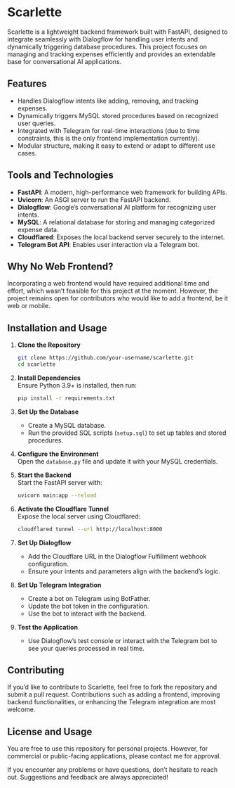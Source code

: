 # Scarlette  

Scarlette is a lightweight backend framework built with FastAPI, designed to integrate seamlessly with Dialogflow for handling user intents and dynamically triggering database procedures. This project focuses on managing and tracking expenses efficiently and provides an extendable base for conversational AI applications.  

## Features  
- Handles Dialogflow intents like adding, removing, and tracking expenses.  
- Dynamically triggers MySQL stored procedures based on recognized user queries.  
- Integrated with Telegram for real-time interactions (due to time constraints, this is the only frontend implementation currently).  
- Modular structure, making it easy to extend or adapt to different use cases.  

## Tools and Technologies  
- **FastAPI**: A modern, high-performance web framework for building APIs.  
- **Uvicorn**: An ASGI server to run the FastAPI backend.  
- **Dialogflow**: Google’s conversational AI platform for recognizing user intents.  
- **MySQL**: A relational database for storing and managing categorized expense data.  
- **Cloudflared**: Exposes the local backend server securely to the internet.  
- **Telegram Bot API**: Enables user interaction via a Telegram bot.  

## Why No Web Frontend?  
Incorporating a web frontend would have required additional time and effort, which wasn’t feasible for this project at the moment. However, the project remains open for contributors who would like to add a frontend, be it web or mobile.

## Installation and Usage  

1. **Clone the Repository**  
   ```bash  
   git clone https://github.com/your-username/scarlette.git  
   cd scarlette  
   ```  

2. **Install Dependencies**  
   Ensure Python 3.9+ is installed, then run:  
   ```bash  
   pip install -r requirements.txt  
   ```  

3. **Set Up the Database**  
   - Create a MySQL database.  
   - Run the provided SQL scripts (`setup.sql`) to set up tables and stored procedures.  

4. **Configure the Environment**  
   Open the `database.py` file and update it with your MySQL credentials.  

5. **Start the Backend**  
   Start the FastAPI server with:  
   ```bash  
   uvicorn main:app --reload  
   ```  

6. **Activate the Cloudflare Tunnel**  
   Expose the local server using Cloudflared:  
   ```bash  
   cloudflared tunnel --url http://localhost:8000  
   ```  

7. **Set Up Dialogflow**  
   - Add the Cloudflare URL in the Dialogflow Fulfillment webhook configuration.  
   - Ensure your intents and parameters align with the backend’s logic.  

8. **Set Up Telegram Integration**  
   - Create a bot on Telegram using BotFather.  
   - Update the bot token in the configuration.  
   - Use the bot to interact with the backend.  

9. **Test the Application**  
   - Use Dialogflow’s test console or interact with the Telegram bot to see your queries processed in real time.  

## Contributing  
If you’d like to contribute to Scarlette, feel free to fork the repository and submit a pull request. Contributions such as adding a frontend, improving backend functionalities, or enhancing the Telegram integration are most welcome.  

## License and Usage  
You are free to use this repository for personal projects. However, for commercial or public-facing applications, please contact me for approval.  

If you encounter any problems or have questions, don’t hesitate to reach out. Suggestions and feedback are always appreciated!  
```
